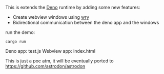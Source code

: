 This is extends the [Deno](https://deno.land/) runtime by adding some new features:

- Create webview windows using [wry](https://github.com/tauri-apps/wry)
- Bidirectional communication between the deno app and the windows

run the demo:
```
cargo run
```

Deno app: test.js
Webview app: index.html


This is just a poc atm, it will be eventually ported to https://github.com/astrodon/astrodon